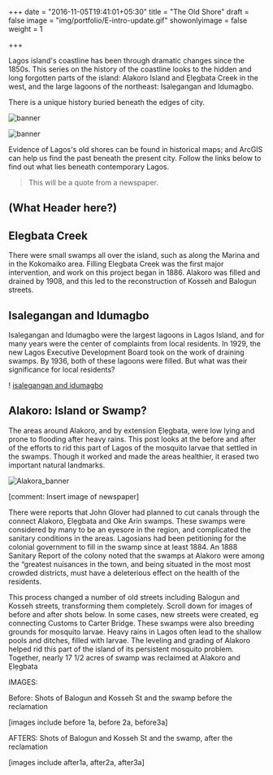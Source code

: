 +++
date = "2016-11-05T19:41:01+05:30"
title = "The Old Shore"
draft = false
image = "img/portfolio/E-intro-update.gif"
showonlyimage = false
weight = 1

+++

Lagos island's coastline has been through dramatic changes since the 1850s. This series on the history of the coastline looks to the hidden and long forgotten parts of the island: Alakoro Island and Ẹlẹgbata Creek in the west, and the large lagoons of the northeast: Isalẹgangan and Idumagbo.
<!--more-->

There is a unique history buried beneath the edges of city.

<!---
There should be an image here, maybe the full shoreline?
-->
![banner](/img/portfolio/Shoreline/shoreline1.png)

![banner][1]

Evidence of Lagos's old shores can be found in historical maps; and ArcGIS can help us find the past beneath the present city. Follow the links below to find out what lies beneath contemporary Lagos.

> This will be a quote from a newspaper.

## (What Header here?)

## Elegbata Creek

There were small swamps all over the island, such as along the Marina and in the Kokomaiko area. Filling Elegbata Creek was the first major intervention, and work on this project began in  1886. Alakoro was filled and drained by 1908, and this led to the reconstruction of Kosseh and Balogun streets.

## Isalegangan and Idumagbo

Isalegangan and Idumagbo were the largest lagoons in Lagos Island, and for many years were the center of complaints from local residents. In 1929, the new Lagos Executive Development Board took on the work of draining swamps. By 1936, both of these lagoons were filled. But what was their significance for local residents?

<!---
insert i&iupdate.gif
-->
! [isalegangan and idumagbo][2]

## Alakoro: Island or Swamp?

The areas around Alakoro, and by extension Ẹlẹgbata, were low lying and prone to flooding after heavy rains. This post looks at the before and after of the efforts to rid this part of Lagos of the mosquito larvae that settled in the swamps. Though it worked and made the areas healthier, it erased two important natural landmarks.

<!---
Comment: Insert image of Alakoro: "banner_ala.jpg"
-->

![Alakora_banner][3]

[comment: Insert image of newspaper]

There were reports that John Glover had planned to cut canals through the connect Alakoro, Ẹlẹgbata and Oke Arin swamps. These swamps were considered by many to be an eyesore in the region, and complicated the sanitary conditions in the areas. Lagosians had been petitioning for the colonial government to fill in the swamp since at least 1884. An 1888 Sanitary Report of the colony noted that the swamps at Alakoro were among the “greatest nuisances in the town, and being situated in the most most crowded districts, must have a deleterious effect on the health of the residents.

This process changed a number of old streets including Balogun and Kosseh streets, transforming them completely. Scroll down for images of before and after shots below. In some cases, new streets were created, eg connecting Customs to Carter Bridge. These swamps were also breeding grounds for mosquito larvae. Heavy rains in Lagos often lead to the shallow pools and ditches, filled with larvae. The leveling and grading of Alakoro helped rid this part of the island of its persistent mosquito problem. Together, nearly 17 1/2 acres of swamp was reclaimed at Alakoro and Ẹlẹgbata

IMAGES:

Before: Shots of Balogun and Kosseh St and the swamp before the reclamation

[images include before 1a, before 2a, before3a]

AFTERS: Shots of Balogun and Kosseh St and the swamp, after the reclamation

[images include after1a, after2a, after3a]


[1]: /img/portfolio/Shoreline/shoreline1.png
[2]: img/portfolio/shoreline/shoreline2.png
[3]: /img/portfolio/shoreline/banner_ala.jpg
